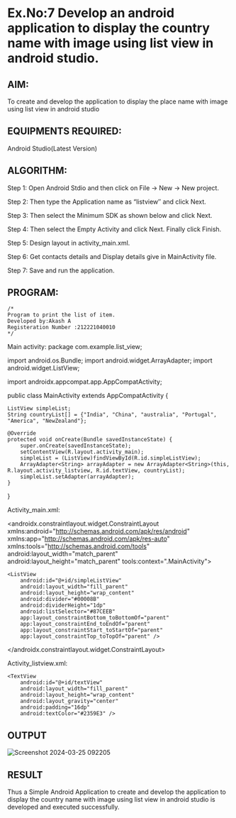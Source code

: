 
# Ex.No:7 Develop an android application to display the country name with image using list view in android studio.


## AIM:

To create and develop the application to display the place name with image using list view in android studio

## EQUIPMENTS REQUIRED:

Android Studio(Latest Version)

## ALGORITHM:

Step 1: Open Android Stdio and then click on File -> New -> New project.

Step 2: Then type the Application name as “listview″ and click Next. 

Step 3: Then select the Minimum SDK as shown below and click Next.

Step 4: Then select the Empty Activity and click Next. Finally click Finish.

Step 5: Design layout in activity_main.xml.

Step 6: Get contacts details and Display details give in MainActivity file.

Step 7: Save and run the application.

## PROGRAM:
```
/*
Program to print the list of item.
Developed by:Akash A
Registeration Number :212221040010
*/
```
Main activity:
package com.example.list_view;

import android.os.Bundle;
import android.widget.ArrayAdapter;
import android.widget.ListView;

import androidx.appcompat.app.AppCompatActivity;

public class MainActivity extends AppCompatActivity {

    ListView simpleList;
    String countryList[] = {"India", "China", "australia", "Portugal", "America", "NewZealand"};

    @Override
    protected void onCreate(Bundle savedInstanceState) {
        super.onCreate(savedInstanceState);
        setContentView(R.layout.activity_main);
        simpleList = (ListView)findViewById(R.id.simpleListView);
        ArrayAdapter<String> arrayAdapter = new ArrayAdapter<String>(this, R.layout.activity_listview, R.id.textView, countryList);
        simpleList.setAdapter(arrayAdapter);
    }
}

Activity_main.xml:
<?xml version="1.0" encoding="utf-8"?>
<androidx.constraintlayout.widget.ConstraintLayout xmlns:android="http://schemas.android.com/apk/res/android"
    xmlns:app="http://schemas.android.com/apk/res-auto"
    xmlns:tools="http://schemas.android.com/tools"
    android:layout_width="match_parent"
    android:layout_height="match_parent"
    tools:context=".MainActivity">

    <ListView
        android:id="@+id/simpleListView"
        android:layout_width="fill_parent"
        android:layout_height="wrap_content"
        android:divider="#00008B"
        android:dividerHeight="1dp"
        android:listSelector="#87CEEB"
        app:layout_constraintBottom_toBottomOf="parent"
        app:layout_constraintEnd_toEndOf="parent"
        app:layout_constraintStart_toStartOf="parent"
        app:layout_constraintTop_toTopOf="parent" />

</androidx.constraintlayout.widget.ConstraintLayout>

Activity_listview.xml:

<?xml version="1.0" encoding="utf-8"?>
<LinearLayout xmlns:android="http://schemas.android.com/apk/res/android"
    android:layout_width="match_parent"
    android:layout_height="match_parent"
    android:orientation="vertical">

    <TextView
        android:id="@+id/textView"
        android:layout_width="fill_parent"
        android:layout_height="wrap_content"
        android:layout_gravity="center"
        android:padding="16dp"
        android:textColor="#2359E3" />
</LinearLayout>

## OUTPUT
![Screenshot 2024-03-25 092205](https://github.com/Pavithra-M119/listview/assets/119229774/32c1fe55-eb1b-4ebc-be34-7e025e3c039d)




## RESULT
Thus a Simple Android Application to create and develop the application to display the country name with image using list view in android studio is developed and executed successfully.

